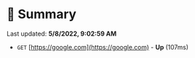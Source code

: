 # 📖 Summary
Last updated: **5/8/2022, 9:02:59 AM**

- `GET` [https://google.com](https://google.com) - **Up** (107ms)
